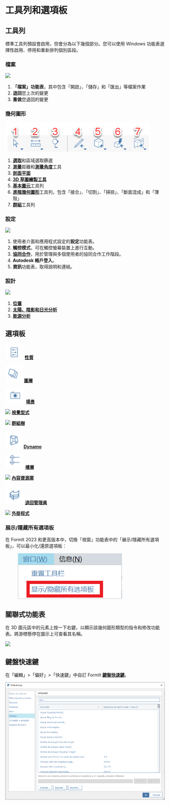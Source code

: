 # 工具列和選項板

## 工具列

標準工具列預設會啟用，但會分為以下幾個部分。您可以使用 Windows 功能表選擇性啟用、停用和重新排列個別區段。

### 檔案

![](../.gitbook/assets/file\_icons.png)

1. **「檔案」功能表**，其中包含「開啟」、「儲存」和「匯出」等檔案作業
2. **退回**您上次的變更
3. **重做**您退回的變更

### 幾何圖形

![](<../.gitbook/assets/geometry_icons (1).png>)

1. [**選取**](https://windows.help.formit.autodesk.com/tool-library/select-edge-face-or-object)和區域選取篩選
2. [**測量**](../tool-library/measure-tool.md)距離和[**測量角度**](../tool-library/measure-angle-tool.md)工具
3. [**剖面平面**](../tool-library/section-planes.md)
4. [**3D 草圖繪製工具**](../formit-primer/part-i/3d-sketching.md)
5. [**基本圖元**](../tool-library/place-primitive-object.md)工具列
6. [**進階幾何圖形**](tool-bars.md)工具列，包含「接合」、「切割」、「掃掠」、「斷面混成」和「薄殼」
7. [**群組**](../tool-library/groups.md)工具列

### 設定

![](../.gitbook/assets/settings\_icons.png)

1. 使用者介面和應用程式設定的**設定**功能表。
2. **觸控模式**，可在觸控螢幕裝置上進行互動。
3. [**協同合作**](../tool-library/collaboration.md)，用於管理與多個使用者的協同合作工作階段。
4. **Autodesk 帳戶登入**。
5. **資訊**功能表，取得說明和連結。

### 設計

![](../.gitbook/assets/design\_icons.png)

1. [**位置**](../tool-library/setting-location.md)
2. [**太陽、陰影和日光分析**](../tool-library/solar-analysis.md)
3. [**能源分析**](../tool-library/energy-analysis.md)

## 選項板

![](<../.gitbook/assets/properties (1).png>) [**性質**](https://windows.help.formit.autodesk.com/tool-library/properties)

![](../.gitbook/assets/layers.png) [**圖層**](../tool-library/layers.md)

![](../.gitbook/assets/scenes.png) [**場景**](../tool-library/scenes.md)

![](../.gitbook/assets/visual\_styles.png) [**視覺型式**](../tool-library/visual-styles.md)

![](../.gitbook/assets/branch\_tree.png) [**群組樹**](../tool-library/groups-tree.md)

![](../.gitbook/assets/dynamo.png) [**Dynamo**](../tool-library/dynamo.md)

![](../.gitbook/assets/levels.png) [**樓層**](../tool-library/levels-and-area.md)

![](../.gitbook/assets/content\_library.png) [**內容資源庫**](../tool-library/content-library.md)

![](../.gitbook/assets/undo.png) [**退回管理員**](https://github.com/FormIt3D/autodesk-formit-360-windows-help/tree/c377e7b8a3b8e43e684321d0b7de867608d317a3/tool-library/undo-manager.md)

![](../.gitbook/assets/plugin\_img.png) [**外掛程式**](https://windows.help.formit.autodesk.com/tool-library/plug-ins)

### 展示/隱藏所有選項板

在 FormIt 2023 和更高版本中，切換「視窗」功能表中的「展示/隱藏所有選項板」，可以最小化/還原選項板：

<figure><img src="../.gitbook/assets/ShowHidePalette.png" alt=""><figcaption></figcaption></figure>

## 關聯式功能表

在 3D 圖元區中的元素上按一下右鍵，以顯示該幾何圖形類型的指令和修改功能表。將游標懸停在圖示上可查看其名稱。

![](../.gitbook/assets/wheel\_img.png)

## 鍵盤快速鍵

在「編輯」>「偏好」>「快速鍵」中自訂 FormIt [**鍵盤快速鍵**](../appendix/keyboard-shortcuts.md)。

![](<../.gitbook/assets/shortcuts_img (1).png>)
